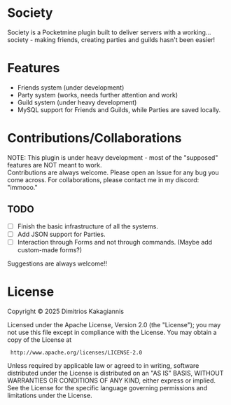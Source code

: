 # Society
Society is a Pocketmine plugin built to deliver servers with a working... society - making friends, creating parties and guilds hasn't been easier!

# Features
* Friends system (under development)
* Party system (works, needs further attention and work)
* Guild system (under heavy development)
* MySQL support for Friends and Guilds, while Parties are saved locally.

# Contributions/Collaborations
NOTE: This plugin is under heavy development - most of the "supposed" features are NOT meant to work.\
Contributions are always welcome. Please open an Issue for any bug you come across.
For collaborations, please contact me in my discord: "immooo."
## TODO
- [ ] Finish the basic infrastructure of all the systems.
- [ ] Add JSON support for Parties.
- [ ] Interaction through Forms and not through commands. (Maybe add custom-made forms?)

Suggestions are always welcome!!

# License
Copyright © 2025 Dimitrios Kakagiannis

Licensed under the Apache License, Version 2.0 (the "License");
you may not use this file except in compliance with the License.
You may obtain a copy of the License at

     http://www.apache.org/licenses/LICENSE-2.0

Unless required by applicable law or agreed to in writing, software
distributed under the License is distributed on an "AS IS" BASIS,
WITHOUT WARRANTIES OR CONDITIONS OF ANY KIND, either express or implied.
See the License for the specific language governing permissions and
limitations under the License.
